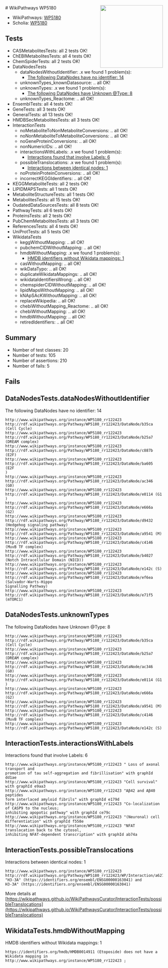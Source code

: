 <img style="float: right; width: 200px" src="https://upload.wikimedia.org/wikipedia/commons/thumb/8/83/Wplogo_with_text_500.png/640px-Wplogo_with_text_500.png" />
# WikiPathways WP5180

* WikiPathways: [WP5180](https://new.wikipathways.org/pathways/WP5180)
* Scholia: [WP5180](https://scholia.toolforge.org/wikipathways/WP5180)
## Tests
* CASMetabolitesTests: all 2 tests OK!
* ChEBIMetabolitesTests: all 4 tests OK!
* ChemSpiderTests: all 2 tests OK!
* DataNodesTests
    * dataNodesWithoutIdentifier: .x we found 1 problem(s):
        * [The following DataNodes have no identifier: 14](#8792c494)
    * unknownTypes_knownDatasource: .. all OK!
    * unknownTypes: .x we found 1 problem(s):
        * [The following DataNodes have Unknown @Type: 8](#839973e6)
    * unknownTypes_Reactome: .. all OK!
* EnsemblTests: all 4 tests OK!
* GeneTests: all 3 tests OK!
* GeneralTests: all 13 tests OK!
* HMDBSecMetabolitesTests: all 3 tests OK!
* InteractionTests
    * noMetaboliteToNonMetaboliteConversions: .. all OK!
    * noNonMetaboliteToMetaboliteConversions: .. all OK!
    * noGeneProteinConversions: .. all OK!
    * nonNumericIDs: .. all OK!
    * interactionsWithLabels: .x we found 1 problem(s):
        * [Interactions found that involve Labels: 6](#630d267d)
    * possibleTranslocations: .x we found 1 problem(s):
        * [Interactions between identical nodes: 1](#1c118206)
    * noProteinProteinConversions: .. all OK!
    * incorrectKEGGIdentifiers: .. all OK!
* KEGGMetaboliteTests: all 2 tests OK!
* LIPIDMAPSTests: all 1 tests OK!
* MetaboliteStructureTests: all 1 tests OK!
* MetabolitesTests: all 15 tests OK!
* OudatedDataSourcesTests: all 8 tests OK!
* PathwayTests: all 6 tests OK!
* ProteinsTests: all 2 tests OK!
* PubChemMetabolitesTests: all 3 tests OK!
* ReferencesTests: all 4 tests OK!
* UniProtTests: all 5 tests OK!
* WikidataTests
    * keggWithoutMapping: .. all OK!
    * pubchemCIDWithoutMapping: .. all OK!
    * hmdbWithoutMapping: .x we found 1 problem(s):
        * [HMDB identifiers without Wikidata mappings: 1](#8860e69b)
    * casWithoutMapping: .. all OK!
    * wikDataTypo: .. all OK!
    * duplicateWikidataMappings: .. all OK!
    * wikidataIdentifiersWrong: .. all OK!
    * chemspiderCIDWithoutMapping: .. all OK!
    * lipidMapsWithoutMapping: .. all OK!
    * kNApSAcKWithoutMapping: .. all OK!
    * replaceWikipedia: .. all OK!
    * chebiWithoutMapping_Reactome: .. all OK!
    * chebiWithoutMapping: .. all OK!
    * hmdbWithoutMapping: .. all OK!
    * retiredIdentifiers: .. all OK!


## Summary

* Number of test classes: 20
* Number of tests: 105
* Number of assertions: 210
* Number of fails: 5

## Fails

<a name="8792c494" />

## DataNodesTests.dataNodesWithoutIdentifier

The following DataNodes have no identifier: 14
```
http://www.wikipathways.org/instance/WP5180_rr122423 http://rdf.wikipathways.org/Pathway/WP5180_rr122423/DataNode/b35ca (Cell Cycle)
http://www.wikipathways.org/instance/WP5180_rr122423 http://rdf.wikipathways.org/Pathway/WP5180_rr122423/DataNode/b25a7 (DREAM complex)
http://www.wikipathways.org/instance/WP5180_rr122423 http://rdf.wikipathways.org/Pathway/WP5180_rr122423/DataNode/c887b (E2F)
http://www.wikipathways.org/instance/WP5180_rr122423 http://rdf.wikipathways.org/Pathway/WP5180_rr122423/DataNode/ba605 (E2F
)
http://www.wikipathways.org/instance/WP5180_rr122423 http://rdf.wikipathways.org/Pathway/WP5180_rr122423/DataNode/ac346 (G0)
http://www.wikipathways.org/instance/WP5180_rr122423 http://rdf.wikipathways.org/Pathway/WP5180_rr122423/DataNode/e0114 (G1
)
http://www.wikipathways.org/instance/WP5180_rr122423 http://rdf.wikipathways.org/Pathway/WP5180_rr122423/DataNode/e666a (G2)
http://www.wikipathways.org/instance/WP5180_rr122423 http://rdf.wikipathways.org/Pathway/WP5180_rr122423/DataNode/d9432 (Hedgehog signaling pathway)
http://www.wikipathways.org/instance/WP5180_rr122423 http://rdf.wikipathways.org/Pathway/WP5180_rr122423/DataNode/a9541 (M)
http://www.wikipathways.org/instance/WP5180_rr122423 http://rdf.wikipathways.org/Pathway/WP5180_rr122423/DataNode/c4146 (MuvB TF complex)
http://www.wikipathways.org/instance/WP5180_rr122423 http://rdf.wikipathways.org/Pathway/WP5180_rr122423/DataNode/b4027 (Notch Intracellular Domain (NICD))
http://www.wikipathways.org/instance/WP5180_rr122423 http://rdf.wikipathways.org/Pathway/WP5180_rr122423/DataNode/e142c (S)
http://www.wikipathways.org/instance/WP5180_rr122423 http://rdf.wikipathways.org/Pathway/WP5180_rr122423/DataNode/ef6ea (Salvador-Warts-Hippo 
Signalling Pathway)
http://www.wikipathways.org/instance/WP5180_rr122423 http://rdf.wikipathways.org/Pathway/WP5180_rr122423/DataNode/e71f5 (mTORC1)
```

<a name="839973e6" />

## DataNodesTests.unknownTypes

The following DataNodes have Unknown @Type: 8
```
http://www.wikipathways.org/instance/WP5180_rr122423 http://rdf.wikipathways.org/Pathway/WP5180_rr122423/DataNode/b35ca (Cell Cycle)
http://www.wikipathways.org/instance/WP5180_rr122423 http://rdf.wikipathways.org/Pathway/WP5180_rr122423/DataNode/b25a7 (DREAM complex)
http://www.wikipathways.org/instance/WP5180_rr122423 http://rdf.wikipathways.org/Pathway/WP5180_rr122423/DataNode/ac346 (G0)
http://www.wikipathways.org/instance/WP5180_rr122423 http://rdf.wikipathways.org/Pathway/WP5180_rr122423/DataNode/e0114 (G1
)
http://www.wikipathways.org/instance/WP5180_rr122423 http://rdf.wikipathways.org/Pathway/WP5180_rr122423/DataNode/e666a (G2)
http://www.wikipathways.org/instance/WP5180_rr122423 http://rdf.wikipathways.org/Pathway/WP5180_rr122423/DataNode/a9541 (M)
http://www.wikipathways.org/instance/WP5180_rr122423 http://rdf.wikipathways.org/Pathway/WP5180_rr122423/DataNode/c4146 (MuvB TF complex)
http://www.wikipathways.org/instance/WP5180_rr122423 http://rdf.wikipathways.org/Pathway/WP5180_rr122423/DataNode/e142c (S)
```

<a name="630d267d" />

## InteractionTests.interactionsWithLabels

Interactions found that involve Labels: 6
```
http://www.wikipathways.org/instance/WP5180_rr122423 " Loss of axonal transport and 
promotion of tau self-aggregation and fibrillisation" with graphId dd1ae
http://www.wikipathways.org/instance/WP5180_rr122423 "Cell survival" with graphId e9aa3
http://www.wikipathways.org/instance/WP5180_rr122423 "Aβ42 and Aβ40 peptides 
form interlaced amyloid fibrils" with graphId e179d
http://www.wikipathways.org/instance/WP5180_rr122423 "Co-localization of CASP9 to the nucleus;
inhibiting apopotic pathway" with graphId ce79c
http://www.wikipathways.org/instance/WP5180_rr122423 "(Neuronal) cell differentiation" with graphId f558e
http://www.wikipathways.org/instance/WP5180_rr122423 "NFAT translocation back to the cytosol,
inhibiting NFAT-dependent transcription" with graphId ab74a
```

<a name="1c118206" />

## InteractionTests.possibleTranslocations

Interactions between identical nodes: 1
```
http://www.wikipathways.org/instance/WP5180_rr122423 http://rdf.wikipathways.org/Pathway/WP5180_rr122423/WP/Interaction/a6277 "H3-3A" (https://identifiers.org/ensembl/ENSG00000163041) and 
H3-3A" (https://identifiers.org/ensembl/ENSG00000163041)
```

More details at [https://wikipathways.github.io/WikiPathwaysCurator/InteractionTests/possibleTranslocations](https://wikipathways.github.io/WikiPathwaysCurator/InteractionTests/possibleTranslocations)

<a name="8860e69b" />

## WikidataTests.hmdbWithoutMapping

HMDB identifiers without Wikidata mappings: 1
```
https://identifiers.org/hmdb/HMDB0014911 (Etoposide) does not have a Wikidata mapping in http://www.wikipathways.org/instance/WP5180_rr122423 ; 
```

